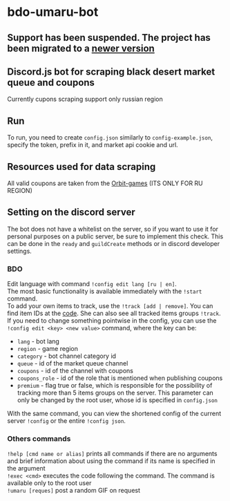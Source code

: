 # bdo-umaru-bot
## Support has been suspended. The project has been migrated to a [newer version](https://github.com/exi66/bdo-market-wait-list)

## Discord.js bot for scraping black desert market queue and coupons
  Сurrently cupons scraping support only russian region

## Run
  To run, you need to create `config.json` similarly to `config-example.json`, specify the token, prefix in it, and market api cookie and url.

## Resources used for data scraping
  All valid coupons are taken from the [Orbit-games](https://orbit-games.com/) (ITS ONLY FOR RU REGION)  

## Setting on the discord server
  The bot does not have a whitelist on the server, so if you want to use it for personal purposes on a public server, be sure to implement this check. This can be done in the `ready` and `guildCreate` methods or in discord developer settings.
### BDO
  Edit language with command `!config edit lang [ru | en]`.  
  The most basic functionality is available immediately with the `!start` command.   
  To add your own items to track, use the `!track [add | remove]`. You can find item IDs at the [code](https://bdocodex.com/en/).
  She can also see all tracked items groups `!track`.  
  If you need to change something pointwise in the config, you can use the `!config edit <key> <new value>` command, where the key can be:
  - `lang` - bot lang
  - `region` - game region
  - `category` - bot channel category id
  - `queue` - id of the market queue channel
  - `coupons` - id of the channel with coupons
  - `coupons_role` - id of the role that is mentioned when publishing coupons
  - `premium` - flag true or false, which is responsible for the possibility of tracking more than 5 items groups on the server.
This parameter can only be changed by the root user, whose id is specified in `config.json`

With the same command, you can view the shortened config of the current server `!config` or the entire `!config json`.
### Others commands
`!help [cmd name or alias]` prints all commands if there are no arguments and brief information about using the command if its name is specified in the argument  
`!exec <cmd>` executes the code following the command. The command is available only to the root user  
`!umaru [reques]` post a random GIF on request  
  
  
